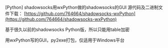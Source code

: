 [Python] shadowsocks用wxPython做的shadowsocks的GUI
源代码及二进制文件下载：
[https://github.com/764664/shadowsocks-wxPython](https://github.com/764664/shadowsocks-wxPython)

基于很久以前的shadowsocks Python版，所以只能用table加密

用wxPython写的GUI，py2exe打包，仅适用于Windows平台